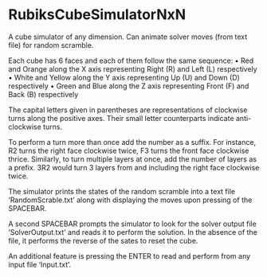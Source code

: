 # RubiksCubeSimulatorNxN
A cube simulator of any dimension. Can animate solver moves (from text file) for random scramble.

Each cube has 6 faces and each of them follow the same sequence:
•	Red and Orange along the X axis representing Right (R) and Left (L) respectively
•	White and Yellow along the Y axis representing Up (U) and Down (D) respectively
•	Green and Blue along the Z axis representing Front (F) and Back (B) respectively

The capital letters given in parentheses are representations of clockwise turns along the positive axes. Their small letter counterparts indicate anti-clockwise turns.

To perform a turn more than once add the number as a suffix. For instance, R2 turns the right face clockwise twice, F3 turns the front face clockwise thrice. Similarly, to turn multiple layers at once, add the number of layers as a prefix. 3R2 would turn 3 layers from and including the right face clockwise twice.

The simulator prints the states of the random scramble into a text file ‘RandomScrable.txt’ along with displaying the moves upon pressing of the SPACEBAR.

A second SPACEBAR prompts the simulator to look for the solver output file ‘SolverOutput.txt’ and reads it to perform the solution. In the absence of the file, it performs the reverse of the sates to reset the cube.

An additional feature is pressing the ENTER to read and perform from any input file ‘Input.txt’.
